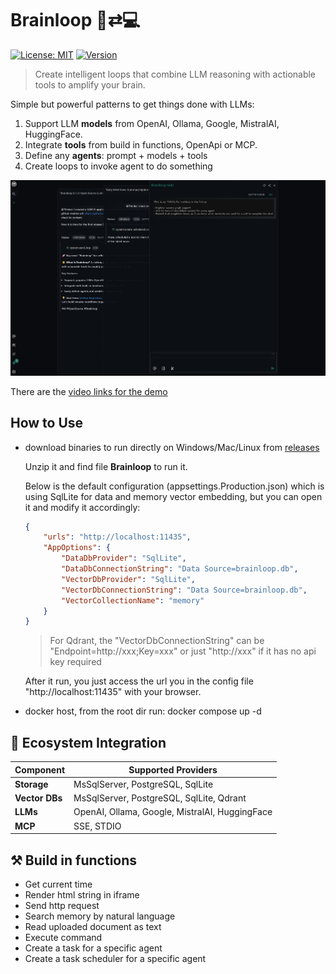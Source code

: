 # Brainloop 🧠⇄💻

[![License: MIT](https://img.shields.io/badge/License-MIT-blue.svg)](https://opensource.org/licenses/MIT)
[![Version](https://img.shields.io/badge/Version-0.1.0-brightgreen)](https://github.com/slaveoftime/brainloop/releases)

> Create intelligent loops that combine LLM reasoning with actionable tools to amplify your brain.

Simple but powerful patterns to get things done with LLMs:

1. Support LLM **models** from OpenAI, Ollama, Google, MistralAI, HuggingFace.
2. Integrate **tools** from build in functions, OpenApi or MCP.
3. Define any **agents**: prompt + models + tools
4. Create loops to invoke agent to do something

![brainloop screenshot](./Docs/brainloop-0.1.0%20screenshot1.png)

There are the [video links for the demo](./Docs/brainloop-0.1.0.mp4)

## How to Use

- download binaries to run directly on Windows/Mac/Linux from [releases](https://github.com/slaveOftime/Brainloop/releases)
    
    Unzip it and find file **Brainloop** to run it.

    Below is the default configuration (appsettings.Production.json) which is using SqlLite for data and memory vector embedding, but you can open it and modify it accordingly:
    ```json
    {
        "urls": "http://localhost:11435",
        "AppOptions": {
            "DataDbProvider": "SqlLite",
            "DataDbConnectionString": "Data Source=brainloop.db",
            "VectorDbProvider": "SqlLite",
            "VectorDbConnectionString": "Data Source=brainloop.db",
            "VectorCollectionName": "memory"
        }
    }
    ```
    
    > For Qdrant, the "VectorDbConnectionString" can be "Endpoint=http://xxx;Key=xxx" or just "http://xxx" if it has no api key required

    After it run, you just access the url you in the config file "http://localhost:11435" with your browser.

- docker host, from the root dir run: docker compose up -d


## 🧩 Ecosystem Integration

| Component | Supported Providers |
|-----------------|--------------------------------------|
| **Storage** | MsSqlServer, PostgreSQL, SqlLite |
| **Vector DBs** | MsSqlServer, PostgreSQL, SqlLite, Qdrant |
| **LLMs** | OpenAI, Ollama, Google, MistralAI, HuggingFace |
| **MCP** | SSE, STDIO |


## ⚒️ Build in functions
- Get current time 
- Render html string in iframe 
- Send http request 
- Search memory by natural language 
- Read uploaded document as text 
- Execute command 
- Create a task for a specific agent 
- Create a task scheduler for a specific agent
